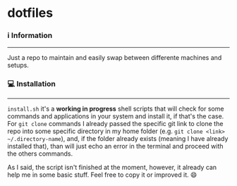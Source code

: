 # dotfiles

### :information_source: Information

---

Just a repo to maintain and easily swap between differente machines and setups.

### :computer: Installation 

---

`install.sh` it's a **working in progress** shell scripts that will check for some commands and applications in your system and install it, if that's the case. For `git clone` commands I already passed the specific git link to clone the repo into some specific directory in my home folder (e.g. `git clone <link> ~/.directory-name`), and, if the folder already exists (meaning I have already installed that), than will just echo an error in the terminal and proceed with the others commands. 

As I said, the script isn't finished at the moment, however, it already can help me in some basic stuff. Feel free to copy it or improved it. :smile:


